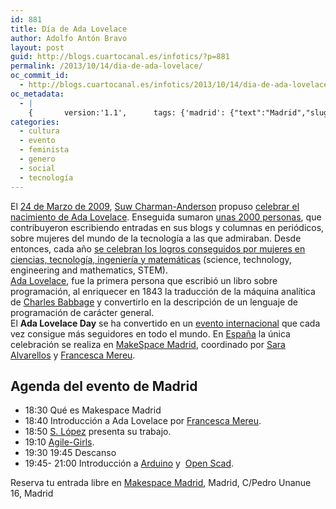 ```yaml
---
id: 881
title: Día de Ada Lovelace
author: Adolfo Antón Bravo
layout: post
guid: http://blogs.cuartocanal.es/infotics/?p=881
permalink: /2013/10/14/dia-de-ada-lovelace/
oc_commit_id:
  - http://blogs.cuartocanal.es/infotics/2013/10/14/dia-de-ada-lovelace/1381743060
oc_metadata:
  - |
    {		version:'1.1',		tags: {'madrid': {"text":"Madrid","slug":"madrid","source":{"_className":"Entity","url":"http://d.opencalais.com/er/geo/city/ralg-geo1/144602b7-dd1d-5be6-1364-ec9012561250","subjectURL":"http://d.opencalais.com/genericHasher-1/64b605ec-8d87-3685-97eb-378eca0c134a","type":{"_className":"ArtifactType","url":"http://s.opencalais.com/1/type/er/Geo/City","name":"City"},"name":"Madrid","rawRelevance":0.142,"normalizedRelevance":0.2684310018903591},"bucketName":"blacklisted","bucketPlacement":"user","_className":"Tag"}, 'espaa': {"text":"España","slug":"espaa","source":{"_className":"Entity","url":"http://d.opencalais.com/genericHasher-1/88115d14-c6a5-31ad-b116-d03a8a71880b","subjectURL":null,"type":{"_className":"ArtifactType","url":"http://s.opencalais.com/1/type/em/e/Country","name":"Country"},"name":"España","rawRelevance":0.142,"normalizedRelevance":0.2684310018903591},"bucketName":"blacklisted","bucketPlacement":"user","_className":"Tag"}}	}
categories:
  - cultura
  - evento
  - feminista
  - genero
  - social
  - tecnología
---
```

El [24 de Marzo de 2009][1], [Suw Charman-Anderson][2] propuso [celebrar el nacimiento de Ada Lovelace][3]. Enseguida sumaron [unas 2000 personas][4], que contribuyeron escribiendo entradas en sus blogs y columnas en periódicos, sobre mujeres del mundo de la tecnología a las que admiraban. Desde entonces, cada año [se celebran los logros conseguidos por mujeres en ciencias, tecnología, ingeniería y matemáticas][5] (science, technology, engineering and mathematics, STEM).  
[<img alt="" src="http://i0.wp.com/blogs.cuartocanal.es/infotics/files/2013/10/5065397_b53dcca3d0.jpg?w=660" data-recalc-dims="1" />][6]  
[Ada Lovelace][7], fue la primera persona que escribió un libro sobre programación, al enriquecer en 1843 la traducción de la máquina analítica de [Charles Babbage][8] y convertirlo en la descripción de un lenguaje de programación de carácter general.  
El **Ada Lovelace Day** se ha convertido en un [evento internacional][9] que cada vez consigue más seguidores en todo el mundo. En [España][10] la única celebración se realiza en [MakeSpace Madrid][11], coordinado por [Sara Alvarellos][12] y [Francesca Mereu][13].

## Agenda del evento de Madrid

  * 18:30 Qué es Makespace Madrid
  * 18:40 Introducción a Ada Lovelace por [Francesca Mereu][13].
  * 18:50 [S. López][14] presenta su trabajo.
  * 19:10 [Agile-Girls][15].
  * 19:30 19:45 Descanso
  * 19:45- 21:00 Introducción a [Arduino][16] y  [Open Scad][17].

Reserva tu entrada libre en [Makespace Madrid][18], Madrid, C/Pedro Unanue 16, Madrid

 [1]: http://findingada.com/archives/ald-2009-home/
 [2]: http://findingada.com/blog/2009/03/23/ada-lovelace-day-has-begun-in-kiribati/
 [3]: http://findingada.com/about/history-of-ada-lovelace-day/
 [4]: http://www.pledgebank.com/AdaLovelaceDay
 [5]: http://findingada.com/about/
 [6]: http://flickr.com/photos/35468140263@N01/5065397 "Difference Engine"
 [7]: http://findingada.com/about/who-was-ada/
 [8]: http://es.wikipedia.org/wiki/Charles_Babbage
 [9]: http://findingada.com/events-2013/worldwide-events-2013
 [10]: http://findingada.com/events-2013/worldwide-events-2013/#spain
 [11]: http://www.meetup.com/Makespace-Madrid/events/141915362/
 [12]: http://http://smlsprofesional.blogspot.com.es/
 [13]: http://martechplatform.wordpress.com/
 [14]: http://smlsprofesional.blogspot.com.es/
 [15]: http://www.agile-girls.com/planet/
 [16]: http://www.arduino.cc/es/
 [17]: http://www.openscad.org/
 [18]: http://www.meetup.com/Makespace-Madrid/